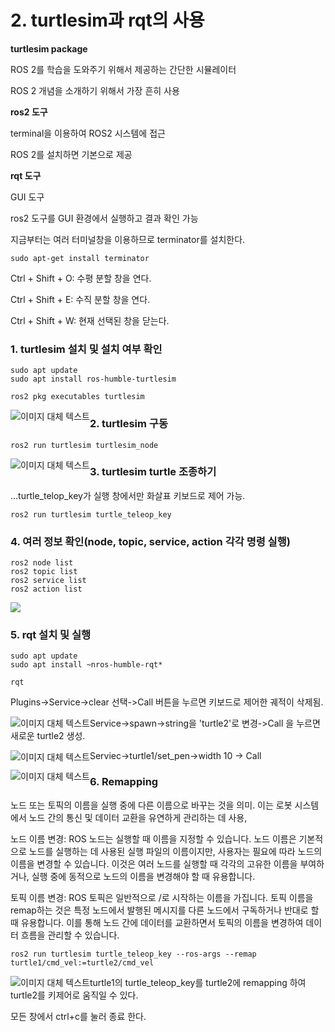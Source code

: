 # 2. turtlesim과 rqt의 사용



**turtlesim package**

ROS 2를 학습을 도와주기 위해서 제공하는 간단한 시뮬레이터

ROS 2 개념을 소개하기 위해서 가장 흔히 사용



**ros2 도구**

terminal을 이용하여 ROS2 시스템에 접근

ROS 2를 설치하면 기본으로 제공



**rqt 도구**

GUI 도구

ros2 도구를 GUI 환경에서 실행하고 결과 확인 가능



지금부터는 여러 터미널창을 이용하므로 terminator를 설치한다.

```
sudo apt-get install terminator
```

Ctrl + Shift + O: 수평 분할 창을 연다.

Ctrl + Shift + E: 수직 분할 창을 연다.

Ctrl + Shift + W: 현재 선택된 창을 닫는다.



### 1. turtlesim 설치 및 설치 여부 확인

```
sudo apt update
sudo apt install ros-humble-turtlesim
```

```
ros2 pkg executables turtlesim
```

<img src="https://github.com/firstbot1/ROS2STUDY/blob/main/1.CLI%20tools/pic/2_1.png" alt="이미지 대체 텍스트" style="float: left;">



### 2. turtlesim 구동

```
ros2 run turtlesim turtlesim_node
```

<img src="https://github.com/firstbot1/ROS2STUDY/blob/main/1.CLI%20tools/pic/2_2.png" alt="이미지 대체 텍스트" style="float: left;">



### 3. turtlesim turtle 조종하기

...turtle_telop_key가 실행 창에서만 화살표 키보드로 제어 가능.

```
ros2 run turtlesim turtle_teleop_key
```



### 4.  여러 정보 확인(node, topic, service, action 각각 명령 실행)

```
ros2 node list
ros2 topic list
ros2 service list
ros2 action list
```

![](https://github.com/firstbot1/ROS2STUDY/blob/main/1.CLI%20tools/pic/2_3.png)



### 5. rqt 설치 및 실행

```
sudo apt update
sudo apt install ~nros-humble-rqt*
```

```
rqt
```

Plugins->Service->clear 선택->Call 버튼을 누르면 키보드로 제어한 궤적이 삭제됨.

<img src="https://github.com/firstbot1/ROS2STUDY/blob/main/1.CLI%20tools/pic/2_4.png" alt="이미지 대체 텍스트" style="float: left;">

Service->spawn->string을 'turtle2'로 변경->Call 을 누르면 새로운 turtle2 생성.

<img src="https://github.com/firstbot1/ROS2STUDY/blob/main/1.CLI%20tools/pic/2_5.png" alt="이미지 대체 텍스트" style="float: left;">

Serviec->turtle1/set_pen->width 10 -> Call

<img src="https://github.com/firstbot1/ROS2STUDY/blob/main/1.CLI%20tools/pic/2_6.png" alt="이미지 대체 텍스트" style="float: left;">



### 6. Remapping

노드 또는 토픽의 이름을 실행 중에 다른 이름으로 바꾸는 것을 의미. 이는 로봇 시스템에서 노드 간의 통신 및 데이터 교환을 유연하게 관리하는 데 사용,



노드 이름 변경: ROS 노드는 실행할 때 이름을 지정할 수 있습니다. 노드 이름은 기본적으로 노드를 실행하는 데 사용된 실행 파일의 이름이지만, 사용자는 필요에 따라 노드의 이름을 변경할 수 있습니다. 이것은 여러 노드를 실행할 때 각각의 고유한 이름을 부여하거나, 실행 중에 동적으로 노드의 이름을 변경해야 할 때 유용합니다.



토픽 이름 변경: ROS 토픽은 일반적으로 /로 시작하는 이름을 가집니다. 토픽 이름을 remap하는 것은 특정 노드에서 발행된 메시지를 다른 노드에서 구독하거나 반대로 할 때 유용합니다. 이를 통해 노드 간에 데이터를 교환하면서 토픽의 이름을 변경하여 데이터 흐름을 관리할 수 있습니다.

```
ros2 run turtlesim turtle_teleop_key --ros-args --remap turtle1/cmd_vel:=turtle2/cmd_vel
```

<img src="https://github.com/firstbot1/ROS2STUDY/blob/main/1.CLI%20tools/pic/2_7.png" alt="이미지 대체 텍스트" style="float: left;">

turtle1의 turtle_teleop_key를 turtle2에 remapping 하여 turtle2를 키제어로 움직일 수 있다.



모든 창에서 ctrl+c를 눌러 종료 한다.
